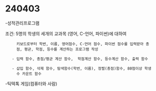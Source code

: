 # 240403
-성적관리프로그램

 조건: 5명의 학생의 세개의 교과목 (영어, C-언어, 파이썬)에 대하여 

         키보드로부터 학번, 이름, 영어점수, C-언어 점수, 파이썬 점수를 입력받아 총 
         점, 평균, 학점, 등수를 계산하는 프로그램 작성

       - 입력 함수, 총점/평균 계산 함수,  학점계산 함수, 등수계산 함수, 출력 함수 

       - 삽입 함수, 삭제 함수, 탐색함수(학번, 이름), 정렬(총점)함수, 80점이상 학생 
         수 카운트 함수

 -틱텍톡 게임(컴퓨터와 사람)
